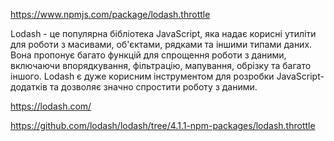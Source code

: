 https://www.npmjs.com/package/lodash.throttle

Lodash - це популярна бібліотека JavaScript, яка надає корисні утиліти для роботи з масивами, об'єктами, рядками та іншими типами даних. Вона пропонує багато функцій для спрощення роботи з даними, включаючи впорядкування, фільтрацію, мапування, обрізку та багато іншого. Lodash є дуже корисним інструментом для розробки JavaScript-додатків та дозволяє значно спростити роботу з даними.

https://lodash.com/

https://github.com/lodash/lodash/tree/4.1.1-npm-packages/lodash.throttle